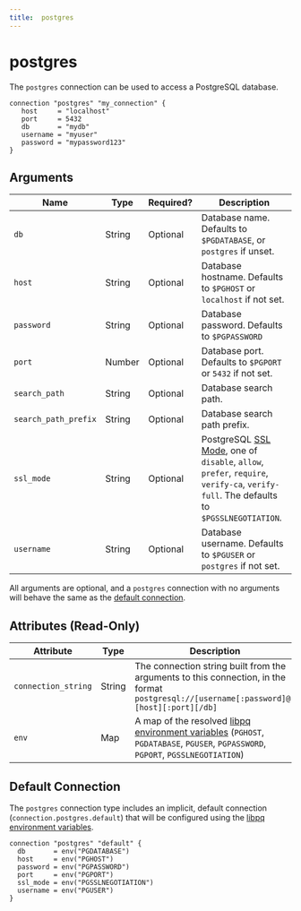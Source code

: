 ```yaml
---
title:  postgres
---
```


# postgres

The `postgres` connection can be used to access a PostgreSQL database.

```hcl
connection "postgres" "my_connection" {
   host     = "localhost"
   port     = 5432
   db       = "mydb"
   username = "myuser"
   password = "mypassword123"
}
```

## Arguments

| Name                | Type    | Required?| Description
|---------------------|---------|----------|-------------------
| `db`                |  String | Optional | Database name.  Defaults to `$PGDATABASE`, or `postgres` if unset.
| `host`              |  String | Optional | Database hostname.  Defaults to `$PGHOST` or `localhost` if not set.
| `password`          |  String | Optional | Database password. Defaults to `$PGPASSWORD`
| `port`              |  Number | Optional | Database port.  Defaults to `$PGPORT` or `5432` if not set.
| `search_path`       |  String | Optional | Database search path.
| `search_path_prefix`|  String | Optional | Database search path prefix.
| `ssl_mode`          |  String | Optional | PostgreSQL [SSL Mode](https://www.postgresql.org/docs/current/libpq-ssl.html#LIBPQ-SSL-PROTECTION), one of  `disable`, `allow`, `prefer`, `require`, `verify-ca`, `verify-full`.  The defaults to `$PGSSLNEGOTIATION`.
| `username`          |  String | Optional |  Database username. Defaults to `$PGUSER` or `postgres` if not set.


All arguments are optional, and a `postgres` connection with no arguments will behave the same as the [default connection](#default-connection).


## Attributes (Read-Only)

| Attribute           | Type   | Description
| --------------------| ------ |------------------------------------------------------------------------------
| `connection_string` | String | The connection string built from the arguments to this connection, in the format `postgresql://[username[:password]@][host][:port][/db]`
| `env`               | Map    | A map of the resolved [libpq environment variables](https://www.postgresql.org/docs/current/libpq-envars.html) (`PGHOST`, `PGDATABASE`, `PGUSER`, `PGPASSWORD`, `PGPORT`, `PGSSLNEGOTIATION`)



## Default Connection

The `postgres` connection type includes an implicit, default connection (`connection.postgres.default`) that will be configured using the [libpq environment variables](https://www.postgresql.org/docs/current/libpq-envars.html).


```hcl
connection "postgres" "default" {
  db       = env("PGDATABASE")
  host     = env("PGHOST")
  password = env("PGPASSWORD")
  port     = env("PGPORT")
  ssl_mode = env("PGSSLNEGOTIATION")
  username = env("PGUSER")
}
```